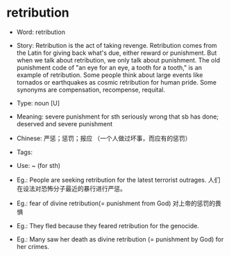 # retribution

- Word: retribution
- Story: Retribution is the act of taking revenge. Retribution comes from the Latin for giving back what's due, either reward or punishment. But when we talk about retribution, we only talk about punishment. The old punishment code of "an eye for an eye, a tooth for a tooth," is an example of retribution. Some people think about large events like tornados or earthquakes as cosmic retribution for human pride. Some synonyms are compensation, recompense, requital.

- Type: noun [U]
- Meaning: severe punishment for sth seriously wrong that sb has done; deserved and severe punishment
- Chinese: 严惩；惩罚；报应 （一个人做过坏事，而应有的惩罚）
- Tags: 
- Use: ~ (for sth)
- Eg.: People are seeking retribution for the latest terrorist outrages. 人们在设法对恐怖分子最近的暴行进行严惩。
- Eg.: fear of divine retribution(= punishment from God) 对上帝的惩罚的畏惧
- Eg.: They fled because they feared retribution for the genocide.
- Eg.: Many saw her death as divine retribution (= punishment by God) for her crimes.

